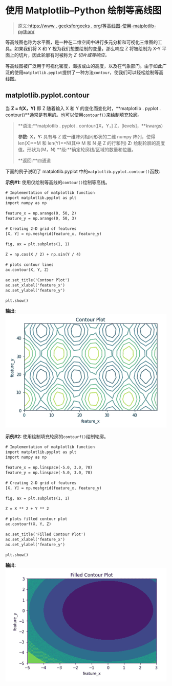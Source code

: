 # 使用 Matplotlib–Python 绘制等高线图

> 原文:[https://www . geeksforgeeks . org/等高线图-使用-matplotlib-python/](https://www.geeksforgeeks.org/contour-plot-using-matplotlib-python/)

等高线图也称为水平图，是一种在二维空间中进行多元分析和可视化三维图的工具。如果我们将 X 和 Y 视为我们想要绘制的变量，那么响应 Z 将被绘制为 X-Y 平面上的切片，因此轮廓有时被称为 *Z 切片或等响应。*

等高线图被广泛用于可视化密度，海拔或山的高度，以及在气象部门。由于如此广泛的使用`matplotlib.pyplot`提供了一种方法`contour`，使我们可以轻松绘制等高线图。

## matplotlib.pyplot.contour

当 **Z = f(X，Y)** 即 Z 随着输入 X 和 Y 的变化而变化时，**matplotlib . pyplot . contour()**通常是有用的。也可以使用`contourf()`来绘制填充轮廓。

> **语法:**matplotlib . pyplot . contour([X，Y，] Z，[levels]，**kwargs)
> 
> **参数:**
> **X，Y:** 具有与 Z 或一维阵列相同形状的二维 numpy 阵列，使得 len(X)==M 和 len(Y)==N(其中 M 和 N 是 Z 的行和列)
> **Z:** 绘制轮廓的高度值。形状为(M，N)
> **级:**确定轮廓线/区域的数量和位置。
> 
> **返回:**四通道

下面的例子说明了 matplotlib.pyplot 中的`matplotlib.pyplot.contour()`函数:

**示例#1:** 使用仅绘制等高线的`contour()`绘制等高线。

```
# Implementation of matplotlib function
import matplotlib.pyplot as plt
import numpy as np

feature_x = np.arange(0, 50, 2)
feature_y = np.arange(0, 50, 3)

# Creating 2-D grid of features
[X, Y] = np.meshgrid(feature_x, feature_y)

fig, ax = plt.subplots(1, 1)

Z = np.cos(X / 2) + np.sin(Y / 4)

# plots contour lines
ax.contour(X, Y, Z)

ax.set_title('Contour Plot')
ax.set_xlabel('feature_x')
ax.set_ylabel('feature_y')

plt.show()
```

**输出:**
![Example 1](img/5614924c65da61a4b76d1f4d851b4232.png)

**示例#2:** 使用绘制填充轮廓的`contourf()`绘制轮廓。

```
# Implementation of matplotlib function
import matplotlib.pyplot as plt
import numpy as np

feature_x = np.linspace(-5.0, 3.0, 70)
feature_y = np.linspace(-5.0, 3.0, 70)

# Creating 2-D grid of features
[X, Y] = np.meshgrid(feature_x, feature_y)

fig, ax = plt.subplots(1, 1)

Z = X ** 2 + Y ** 2

# plots filled contour plot
ax.contourf(X, Y, Z)

ax.set_title('Filled Contour Plot')
ax.set_xlabel('feature_x')
ax.set_ylabel('feature_y')

plt.show()
```

**输出:**
![Example 2](img/03171629dfd2a103e0ee9a79bf58eb86.png)